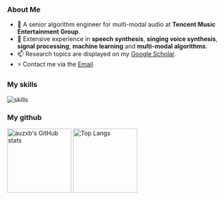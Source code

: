 ### About Me

- 👋 A senior algorithm engineer for multi-modal audio at **Tencent Music Entertainment Group**. 
- 🔭 Extensive experience in **speech synthesis**, **singing voice synthesis**, **signal processing**, **machine learning** and **multi-modal algorithms**. 
- 📫 Research topics are displayed on my [Google Scholar](https://scholar.google.com/citations?user=a-crUqgAAAAJ&hl=zh-CN).
- ⚡ Contact me via the [Email](auzxb@foxmail.com)

### My skills

![skills](https://skillicons.dev/icons?i=python,pytorch,tensorflow,audition,docker,fastapi,vscode,discord)

### My github

<img src="https://github-readme-stats-one-bice.vercel.app/api?username=auzxb&count_private=true&show_icons=true&include_all_commits=true&role=OWNER,ORGANIZATION_MEMBER,COLLABORATOR" alt="auzxb's GitHub stats" height="150px" /> <img src="https://github-readme-stats-one-bice.vercel.app/api/top-langs/?username=auzxb&layout=compact&langs_count=8&role=OWNER,COLLABORATOR" alt="Top Langs" height="150px" />
